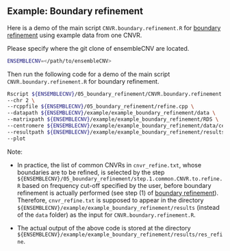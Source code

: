 ## Example: Boundary refinement

Here is a demo of the main script `CNVR.boundary.refinement.R` for [boundary refinement](https://github.com/HaoKeLab/ensembleCNV#5-boundary-refinement) using example data from one CNVR.

Please specify where the git clone of ensembleCNV are located.
```sh
ENSEMBLECNV=</path/to/ensembleCNV>
```

Then run the following code for a demo of the main script `CNVR.boundary.refinement.R` for boundary refinement.
```sh
Rscript ${ENSEMBLECNV}/05_boundary_refinement/CNVR.boundary.refinement.R \
--chr 2 \
--rcppfile ${ENSEMBLECNV}/05_boundary_refinement/refine.cpp \
--datapath ${ENSEMBLECNV}/example/example_boundary_refinement/data \
--matrixpath ${ENSEMBLECNV}/example/example_boundary_refinement/RDS \
--centromere ${ENSEMBLECNV}/example/example_boundary_refinement/data/centromere_hg19.txt \
--resultpath ${ENSEMBLECNV}/example/example_boundary_refinement/results \
--plot
```

Note: 

- In practice, the list of common CNVRs in `cnvr_refine.txt`, whose boundaries are to be refined, is selected by the step `${ENSEMBLECNV}/05_boundary_refinement/step.1.common.CNVR.to.refine.R` based on frequency cut-off specified by the user, before boundary refinement is actually performed (see step (1) of [boundary refinement](https://github.com/HaoKeLab/ensembleCNV#5-boundary-refinement)). Therefore, `cnvr_refine.txt` is supposed to appear in the directory `${ENSEMBLECNV}/example/example_boundary_refinement/results` (instead of the `data` folder) as the input for `CNVR.boundary.refinement.R`. 

- The actual output of the above code is stored at the directory `${ENSEMBLECNV}/example/example_boundary_refinement/results/res_refine`.
